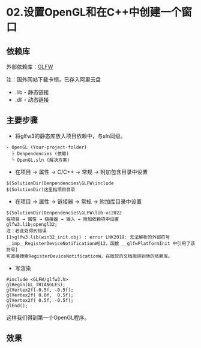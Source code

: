 # 02.设置OpenGL和在C++中创建一个窗口
## 依赖库
外部依赖库：[GLFW](https://www.glfw.org/)

注：国外网站下载卡顿，已存入阿里云盘

* .lib - 静态链接
* .dll - 动态链接

## 主要步骤
* 将glfw3的静态库放入项目依赖中，与sln同级。
```
- OpenGL (Your-project-folder)
  ├ Denpendencies (依赖)
  └ OpenGL.sln (解决方案)
```
* 在项目 → 属性 → C/C++ → 常规 → 附加包含目录中设置
```
$(SolutionDir)Denpendencies\GLFW\include
$(SolutionDir)这里指项目目录
```
* 在项目 → 属性 → 链接器 → 常规 → 附加库目录中设置
```
$(SolutionDir)Denpendencies\GLFW\lib-vc2022
在项目 → 属性 → 链接器 → 输入 → 附加依赖项中设置
glfw3.lib;opengl32;
注：若此处得到错误
[1>glfw3.lib(win32_init.obj) : error LNK2019: 无法解析的外部符号 __imp__RegisterDeviceNotificationW@12，函数 __glfwPlatformInit 中引用了该符号]
可直接搜索RegisterDeviceNotificationW，在微软的文档能得到他的依赖库。
```
* 写渲染
```
#include <GLFW/glfw3.h>
glBegin(GL_TRIANGLES);
glVertex2f(-0.5f, -0.5f);
glVertex2f( 0.0f,  0.5f);
glVertex2f( 0.5f, -0.5f);
glEnd();
```
这样我们得到第一个OpenGL程序。
## 效果
